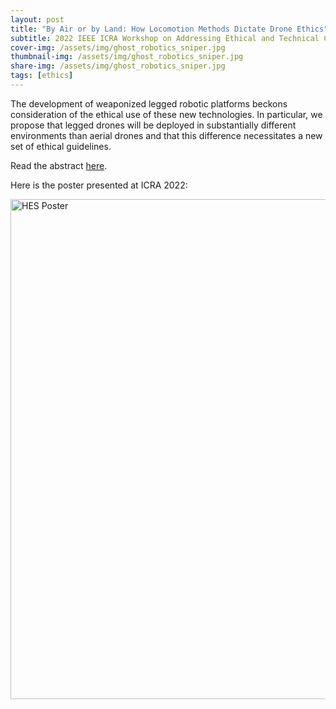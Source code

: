 ```yaml
---
layout: post
title: "By Air or by Land: How Locomotion Methods Dictate Drone Ethics"
subtitle: 2022 IEEE ICRA Workshop on Addressing Ethical and Technical Challenges in the Development, Use, and Governance of Lethal Autonomous Weapons Systems
cover-img: /assets/img/ghost_robotics_sniper.jpg
thumbnail-img: /assets/img/ghost_robotics_sniper.jpg
share-img: /assets/img/ghost_robotics_sniper.jpg
tags: [ethics]
---
```


The development of weaponized legged robotic platforms beckons consideration of the ethical use of these new technologies. In particular, we propose that legged drones will be deployed in substantially different environments than aerial drones and that this difference necessitates a new set of ethical guidelines.

Read the abstract [here](https://www.andrew.cmu.edu/user/amj1/papers/How_Locomotion_Methods_Dictate_Drone_Ethics.pdf).

Here is the poster presented at ICRA 2022:

<img src="/assets/img/roboethics_icra_2022.jpg" alt="HES Poster" width="800" class="center"/>
